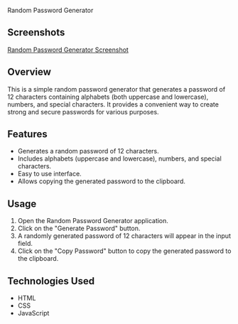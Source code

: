 Random Password Generator

Screenshots
-----------
[Random Password Generator Screenshot](./assets/random_password_generator.png)

Overview
--------
This is a simple random password generator that generates a password of 12 characters containing alphabets (both uppercase and lowercase), numbers, and special characters. It provides a convenient way to create strong and secure passwords for various purposes.

Features
--------
- Generates a random password of 12 characters.
- Includes alphabets (uppercase and lowercase), numbers, and special characters.
- Easy to use interface.
- Allows copying the generated password to the clipboard.

Usage
-----
1. Open the Random Password Generator application.
2. Click on the "Generate Password" button.
3. A randomly generated password of 12 characters will appear in the input field.
4. Click on the "Copy Password" button to copy the generated password to the clipboard.

Technologies Used
-----------------
- HTML
- CSS
- JavaScript

